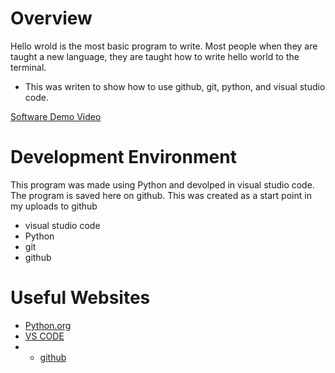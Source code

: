 
# Overview

Hello wrold is the most basic program to write. Most people when they are taught a new language, they are taught how to write hello world to the terminal. 

* This was writen to show how to use github, git, python, and visual studio code.

[Software Demo Video](https://youtu.be/3gozQ10K2h8)

# Development Environment

This program was made using Python and devolped in visual studio code. The program is saved here on github. This was created as a start point in my uploads to github
* visual studio code
* Python
* git
* github

# Useful Websites

* [Python.org](https://www.python.org/)
* [VS CODE](https://code.visualstudio.com/)
* * [github]()
